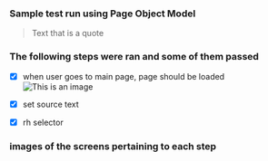 ### Sample test run using Page Object Model

> Text that is a quote

### The following steps were ran and some of them passed
- [x] when user goes to main page, page should be loaded
  ![This is an image](https://github.com/xaverrevax/simple_pom/data/193454.521_at_the_target.png)
- [X] set source text
- [X] rh selector



### images of the screens pertaining to each step

